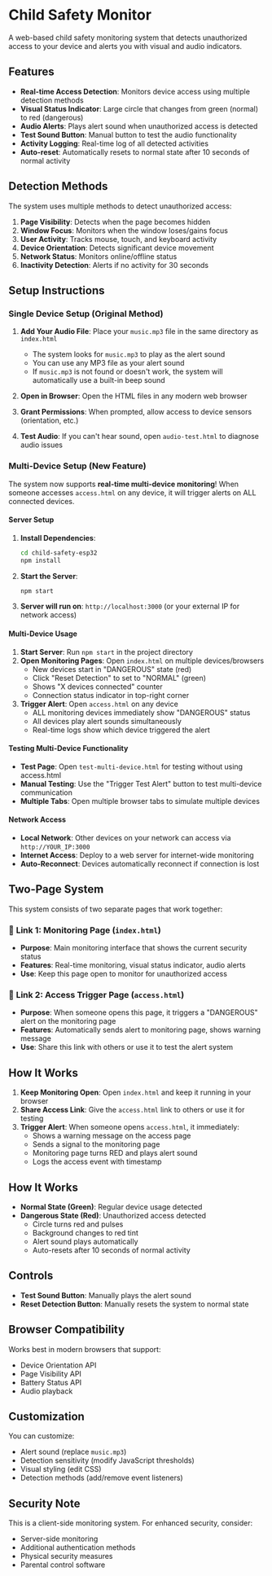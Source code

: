 # Child Safety Monitor

A web-based child safety monitoring system that detects unauthorized access to your device and alerts you with visual and audio indicators.

## Features

- **Real-time Access Detection**: Monitors device access using multiple detection methods
- **Visual Status Indicator**: Large circle that changes from green (normal) to red (dangerous)
- **Audio Alerts**: Plays alert sound when unauthorized access is detected
- **Test Sound Button**: Manual button to test the audio functionality
- **Activity Logging**: Real-time log of all detected activities
- **Auto-reset**: Automatically resets to normal state after 10 seconds of normal activity

## Detection Methods

The system uses multiple methods to detect unauthorized access:

1. **Page Visibility**: Detects when the page becomes hidden
2. **Window Focus**: Monitors when the window loses/gains focus
3. **User Activity**: Tracks mouse, touch, and keyboard activity
4. **Device Orientation**: Detects significant device movement
5. **Network Status**: Monitors online/offline status
6. **Inactivity Detection**: Alerts if no activity for 30 seconds

## Setup Instructions

### Single Device Setup (Original Method)

1. **Add Your Audio File**: Place your `music.mp3` file in the same directory as `index.html`
   - The system looks for `music.mp3` to play as the alert sound
   - You can use any MP3 file as your alert sound
   - If `music.mp3` is not found or doesn't work, the system will automatically use a built-in beep sound

2. **Open in Browser**: Open the HTML files in any modern web browser

3. **Grant Permissions**: When prompted, allow access to device sensors (orientation, etc.)

4. **Test Audio**: If you can't hear sound, open `audio-test.html` to diagnose audio issues

### Multi-Device Setup (New Feature)

The system now supports **real-time multi-device monitoring**! When someone accesses `access.html` on any device, it will trigger alerts on ALL connected devices.

#### Server Setup

1. **Install Dependencies**:
   ```bash
   cd child-safety-esp32
   npm install
   ```

2. **Start the Server**:
   ```bash
   npm start
   ```

3. **Server will run on**: `http://localhost:3000` (or your external IP for network access)

#### Multi-Device Usage

1. **Start Server**: Run `npm start` in the project directory
2. **Open Monitoring Pages**: Open `index.html` on multiple devices/browsers
   - New devices start in "DANGEROUS" state (red)
   - Click "Reset Detection" to set to "NORMAL" (green)
   - Shows "X devices connected" counter
   - Connection status indicator in top-right corner
3. **Trigger Alert**: Open `access.html` on any device
   - ALL monitoring devices immediately show "DANGEROUS" status
   - All devices play alert sounds simultaneously
   - Real-time logs show which device triggered the alert

#### Testing Multi-Device Functionality

- **Test Page**: Open `test-multi-device.html` for testing without using access.html
- **Manual Testing**: Use the "Trigger Test Alert" button to test multi-device communication
- **Multiple Tabs**: Open multiple browser tabs to simulate multiple devices

#### Network Access

- **Local Network**: Other devices on your network can access via `http://YOUR_IP:3000`
- **Internet Access**: Deploy to a web server for internet-wide monitoring
- **Auto-Reconnect**: Devices automatically reconnect if connection is lost

## Two-Page System

This system consists of two separate pages that work together:

### 🔗 **Link 1: Monitoring Page** (`index.html`)
- **Purpose**: Main monitoring interface that shows the current security status
- **Features**: Real-time monitoring, visual status indicator, audio alerts
- **Use**: Keep this page open to monitor for unauthorized access

### 🔗 **Link 2: Access Trigger Page** (`access.html`)
- **Purpose**: When someone opens this page, it triggers a "DANGEROUS" alert on the monitoring page
- **Features**: Automatically sends alert to monitoring page, shows warning message
- **Use**: Share this link with others or use it to test the alert system

## How It Works

1. **Keep Monitoring Open**: Open `index.html` and keep it running in your browser
2. **Share Access Link**: Give the `access.html` link to others or use it for testing
3. **Trigger Alert**: When someone opens `access.html`, it immediately:
   - Shows a warning message on the access page
   - Sends a signal to the monitoring page
   - Monitoring page turns RED and plays alert sound
   - Logs the access event with timestamp

## How It Works

- **Normal State (Green)**: Regular device usage detected
- **Dangerous State (Red)**: Unauthorized access detected
  - Circle turns red and pulses
  - Background changes to red tint
  - Alert sound plays automatically
  - Auto-resets after 10 seconds of normal activity

## Controls

- **Test Sound Button**: Manually plays the alert sound
- **Reset Detection Button**: Manually resets the system to normal state

## Browser Compatibility

Works best in modern browsers that support:
- Device Orientation API
- Page Visibility API
- Battery Status API
- Audio playback

## Customization

You can customize:
- Alert sound (replace `music.mp3`)
- Detection sensitivity (modify JavaScript thresholds)
- Visual styling (edit CSS)
- Detection methods (add/remove event listeners)

## Security Note

This is a client-side monitoring system. For enhanced security, consider:
- Server-side monitoring
- Additional authentication methods
- Physical security measures
- Parental control software
